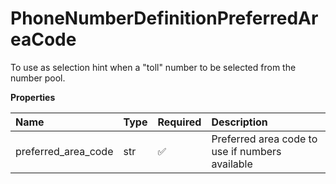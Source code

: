 # PhoneNumberDefinitionPreferredAreaCode

To use as selection hint when a "toll" number to be selected from the number pool.

**Properties**

| Name                | Type | Required | Description                                     |
| :------------------ | :--- | :------- | :---------------------------------------------- |
| preferred_area_code | str  | ✅       | Preferred area code to use if numbers available |

<!-- This file was generated by liblab | https://liblab.com/ -->
